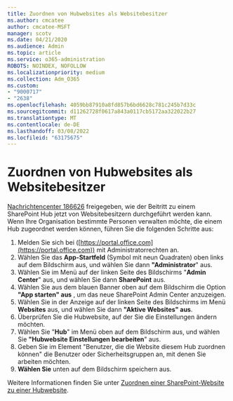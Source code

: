 ```yaml
---
title: Zuordnen von Hubwebsites als Websitebesitzer
ms.author: cmcatee
author: cmcatee-MSFT
manager: scotv
ms.date: 04/21/2020
ms.audience: Admin
ms.topic: article
ms.service: o365-administration
ROBOTS: NOINDEX, NOFOLLOW
ms.localizationpriority: medium
ms.collection: Adm_O365
ms.custom:
- "9000717"
- "2638"
ms.openlocfilehash: 4059bb87910a8fd857b6bd6628c781c245b7d33c
ms.sourcegitcommit: d11262728f0617a843a0117cb5172aa322022b27
ms.translationtype: MT
ms.contentlocale: de-DE
ms.lasthandoff: 03/08/2022
ms.locfileid: "63175675"
---
```

# <a name="associate-hub-sites-as-site-owner"></a>Zuordnen von Hubwebsites als Websitebesitzer

[Nachrichtencenter 186626](https://admin.microsoft.com/Adminportal/Home?source=applauncher#/MessageCenter?id=MC186626) freigegeben, wie der Beitritt zu einem SharePoint Hub jetzt von Websitebesitzern durchgeführt werden kann. Wenn Ihre Organisation bestimmte Personen verwalten möchte, die einem Hub zugeordnet werden können, führen Sie die folgenden Schritte aus: 

1. Melden Sie sich bei ([https://portal.office.com](https://portal.office.com)) mit Administratorrechten an.
2. Wählen Sie das **App-Startfeld** (Symbol mit neun Quadraten) oben links auf dem Bildschirm aus, und wählen Sie dann **"Administrator**" aus.
3. Wählen Sie im Menü auf der linken Seite des Bildschirms "**Admin Center**" aus, und wählen Sie dann **SharePoint** aus.
4. Wählen Sie aus dem blauen Banner oben auf dem Bildschirm die Option **"App starten" aus** , um das neue SharePoint Admin Center anzuzeigen.
5. Wählen Sie in der Anzeige auf der linken Seite des Bildschirms im Menü **Websites** aus, und wählen Sie dann **"Aktive Websites" aus**.
6. Überprüfen Sie die Hubwebsite, auf der Sie die Einstellungen ändern möchten.
7. Wählen Sie "**Hub**" im Menü oben auf dem Bildschirm aus, und wählen Sie **"Hubwebsite Einstellungen bearbeiten**" aus.
8. Geben Sie im Element "Benutzer, die die Website diesem Hub zuordnen können" die Benutzer oder Sicherheitsgruppen an, mit denen Sie arbeiten möchten.
9. **Wählen Sie** unten auf dem Bildschirm speichern aus.

Weitere Informationen finden Sie unter [Zuordnen einer SharePoint-Website zu einer Hubwebsite](https://support.office.com/article/associate-a-sharepoint-site-with-a-hub-site-ae0009fd-af04-4d3d-917d-88edb43efc05). 